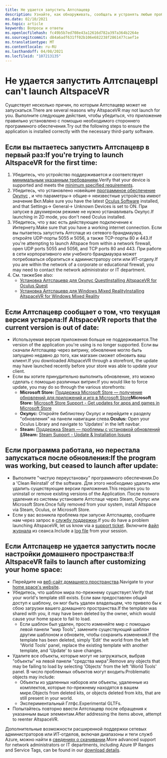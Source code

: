 ```yaml
---
title: Не удается запустить Алтспацевр
description: Узнайте, как обнаруживать, сообщать и устранять любые проблемы, связанные с запуском среды Алтспацевр.
ms.date: 02/10/2021
ms.topic: article
keywords: Вопросы и ответы
ms.openlocfilehash: fc49b5b7ed708e43a12616d782a397a364b2264e
ms.sourcegitcommit: d84a6adf631ff02b106e682238f2861477caef1e
ms.translationtype: MT
ms.contentlocale: ru-RU
ms.lasthandoff: 04/08/2021
ms.locfileid: "107213135"
---
```

# <a name="i-cant-launch-altspacevr"></a><span data-ttu-id="5d5be-104">Не удается запустить Алтспацевр</span><span class="sxs-lookup"><span data-stu-id="5d5be-104">I can't launch AltspaceVR</span></span>

<span data-ttu-id="5d5be-105">Существует несколько причин, по которым Алтспацевр может не запускаться.</span><span class="sxs-lookup"><span data-stu-id="5d5be-105">There are several reasons why AltspaceVR may not launch for you.</span></span> <span data-ttu-id="5d5be-106">Выполните следующие действия, чтобы убедиться, что приложение правильно установлено с помощью необходимого стороннего программного обеспечения.</span><span class="sxs-lookup"><span data-stu-id="5d5be-106">Try out the following steps to ensure the application is installed correctly with the necessary third-party software.</span></span>

## <a name="if-youre-trying-to-launch-altspacevr-for-the-first-time"></a><span data-ttu-id="5d5be-107">Если вы пытаетесь запустить Алтспацевр в первый раз:</span><span class="sxs-lookup"><span data-stu-id="5d5be-107">If you're trying to launch AltspaceVR for the first time:</span></span>

1. <span data-ttu-id="5d5be-108">Убедитесь, что устройство поддерживается и соответствует [минимальным указанным требованиям](../getting-started/system-requirements.md).</span><span class="sxs-lookup"><span data-stu-id="5d5be-108">Verify that your device is supported and meets the [minimum specified requirements](../getting-started/system-requirements.md).</span></span>
2. <span data-ttu-id="5d5be-109">Убедитесь, что установлено новейшее [программное обеспечение Окулус](https://www.oculus.com/setup) , и что параметры-> общие-> неизвестные устройства имеют значение Вкл.</span><span class="sxs-lookup"><span data-stu-id="5d5be-109">Make sure you have the latest [Oculus Software](https://www.oculus.com/setup) installed, and that Settings-> General-> Unknown Devices is set to ON.</span></span> <span data-ttu-id="5d5be-110">При запуске в двухмерном режиме не нужно устанавливать Окулус.</span><span class="sxs-lookup"><span data-stu-id="5d5be-110">If launching in 2D mode, you don't need Oculus installed.</span></span>
3. <span data-ttu-id="5d5be-111">Убедитесь, что у вас есть действующее подключение к Интернету.</span><span class="sxs-lookup"><span data-stu-id="5d5be-111">Make sure that you have a working internet connection.</span></span> <span data-ttu-id="5d5be-112">Если вы пытаетесь запустить Алтспаце из сетевого брандмауэра, откройте UDP-порты 5055 и 5056, а также TCP-порты 80 и 443.</span><span class="sxs-lookup"><span data-stu-id="5d5be-112">If you're attempting to launch Altspace from within a network firewall, open UDP ports 5055 and 5056, and TCP ports 80 and 443.</span></span> <span data-ttu-id="5d5be-113">При работе в сети корпоративного или учебного брандмауэра может потребоваться обратиться к администратору сети или ИТ-отделу.</span><span class="sxs-lookup"><span data-stu-id="5d5be-113">If you are within the network of a corporate or educational firewall, you may need to contact the network administrator or IT department.</span></span>
4. <span data-ttu-id="5d5be-114">См. также</span><span class="sxs-lookup"><span data-stu-id="5d5be-114">See also:</span></span>
    * [<span data-ttu-id="5d5be-115">Установка Алтспацевр для Окулус Quest</span><span class="sxs-lookup"><span data-stu-id="5d5be-115">Installing AltspaceVR for Oculus Quest</span></span>](../getting-started/oculus-installation.md)
    * [<span data-ttu-id="5d5be-116">Установка Алтспацевр для Windows Mixed Reality</span><span class="sxs-lookup"><span data-stu-id="5d5be-116">Installing AltspaceVR for Windows Mixed Reality</span></span>](../getting-started/wmr-installation.md)

## <a name="if-altspacevr-reports-that-the-current-version-is-out-of-date"></a><span data-ttu-id="5d5be-117">Если Алтспацевр сообщает о том, что текущая версия устарела:</span><span class="sxs-lookup"><span data-stu-id="5d5be-117">If AltspaceVR reports that the current version is out of date:</span></span>

* <span data-ttu-id="5d5be-118">Используемая версия приложения больше не поддерживается.</span><span class="sxs-lookup"><span data-stu-id="5d5be-118">The version of the application you're using is no longer supported.</span></span> <span data-ttu-id="5d5be-119">Если вы скачали Алтспацевр через витрину, обновление могло быть запущено недавно до того, как магазин сможет обновить ваш клиент.</span><span class="sxs-lookup"><span data-stu-id="5d5be-119">If you downloaded AltspaceVR through a storefront, the update may have launched recently before your store was able to update your client.</span></span>
* <span data-ttu-id="5d5be-120">Если вы хотите принудительно выполнить обновление, это можно сделать с помощью различных витрин:</span><span class="sxs-lookup"><span data-stu-id="5d5be-120">If you would like to force update, you may do so through the various storefronts:</span></span>
    * <span data-ttu-id="5d5be-121">**Microsoft Store:** [Поддержка Microsoft Store — получение обновлений для приложений и игр в Microsoft Store](https://support.microsoft.com/account-billing/get-updates-for-apps-and-games-in-microsoft-store-a1fe19c0-532d-ec47-7035-d1c5a1dd464f)</span><span class="sxs-lookup"><span data-stu-id="5d5be-121">**Microsoft Store:** [Microsoft Store Support - Get updates for apps and games in Microsoft Store](https://support.microsoft.com/account-billing/get-updates-for-apps-and-games-in-microsoft-store-a1fe19c0-532d-ec47-7035-d1c5a1dd464f)</span></span>
    * <span data-ttu-id="5d5be-122">**Окулус:** Откройте библиотеку Окулус и перейдите к разделу "обновления" на панели навигации слева.</span><span class="sxs-lookup"><span data-stu-id="5d5be-122">**Oculus:** Open your Oculus Library and navigate to 'Updates' in the left navbar.</span></span>
    * <span data-ttu-id="5d5be-123">**Steam:** [Поддержка Steam — проблемы с установкой обновлений &](https://support.steampowered.com/kb_article.php?ref=2274-IFLV-5334)</span><span class="sxs-lookup"><span data-stu-id="5d5be-123">**Steam:** [Steam Support - Update & Installation Issues](https://support.steampowered.com/kb_article.php?ref=2274-IFLV-5334)</span></span>

## <a name="if-the-program-was-working-but-ceased-to-launch-after-update"></a><span data-ttu-id="5d5be-124">Если программа работала, но перестала запускаться после обновления:</span><span class="sxs-lookup"><span data-stu-id="5d5be-124">If the program was working, but ceased to launch after update:</span></span>

* <span data-ttu-id="5d5be-125">Выполните "чистую переустановку" программного обеспечения.</span><span class="sxs-lookup"><span data-stu-id="5d5be-125">Do a 'Clean Reinstall' of the software.</span></span> <span data-ttu-id="5d5be-126">Для этого необходимо удалить или удалить существующие версии приложения.</span><span class="sxs-lookup"><span data-stu-id="5d5be-126">This requires you to uninstall or remove existing versions of the Application.</span></span> <span data-ttu-id="5d5be-127">После полного удаления из системы установите Алтспаце через Steam, Окулус или Microsoft Store.</span><span class="sxs-lookup"><span data-stu-id="5d5be-127">Once fully removed from your system, install Altspace via Steam, Oculus, or Microsoft Store.</span></span>
* <span data-ttu-id="5d5be-128">Если у вас возникла проблема при запуске Алтспацевр, сообщите нам через запрос в [службу поддержки](https://help.altvr.com/hc/requests/new).</span><span class="sxs-lookup"><span data-stu-id="5d5be-128">If you do have a problem launching AltspaceVR, let us know via a [support ticket](https://help.altvr.com/hc/requests/new).</span></span> <span data-ttu-id="5d5be-129">Включите [файл журнала](uploading-client-logs.md) из сеанса.</span><span class="sxs-lookup"><span data-stu-id="5d5be-129">Include a [log file](uploading-client-logs.md) from your session.</span></span>

## <a name="if-altspacevr-fails-to-launch-after-customizing-your-home-space"></a><span data-ttu-id="5d5be-130">Если Алтспацевр не удается запустить после настройки домашнего пространства:</span><span class="sxs-lookup"><span data-stu-id="5d5be-130">If AltspaceVR fails to launch after customizing your home space:</span></span>

* <span data-ttu-id="5d5be-131">Перейдите на [веб-сайт домашнего пространства](https://account.altvr.com/users/sign_in).</span><span class="sxs-lookup"><span data-stu-id="5d5be-131">Navigate to your [home space's website](https://account.altvr.com/users/sign_in).</span></span>
* <span data-ttu-id="5d5be-132">Убедитесь, что шаблон мира по-прежнему существует.</span><span class="sxs-lookup"><span data-stu-id="5d5be-132">Verify that your world's template still exists.</span></span> <span data-ttu-id="5d5be-133">Если вам предоставлен общий доступ к шаблону, он мог быть удален владельцем, что привело бы к сбою загрузки вашего домашнего пространства.</span><span class="sxs-lookup"><span data-stu-id="5d5be-133">If the template was shared with you, it may have been deleted by the owner, which would cause your home space to fail to load.</span></span>
    * <span data-ttu-id="5d5be-134">Если шаблон был удален, просто изменяйте мир с помощью левой панели "мир Tools", замените существующий шаблон другим шаблоном и обновите, чтобы сохранить изменения.</span><span class="sxs-lookup"><span data-stu-id="5d5be-134">If the template has been deleted, simply 'Edit' the world from the left 'World Tools' panel, replace the existing template with another template, and 'Update' to save changes.</span></span>
* <span data-ttu-id="5d5be-135">Удалите все объекты, которые могут не загружаться, выбрав "объекты" на левой панели "средства мира".</span><span class="sxs-lookup"><span data-stu-id="5d5be-135">Remove any objects that may be failing to load by selecting 'Objects' from the left 'World Tools' panel.</span></span> <span data-ttu-id="5d5be-136">В число проблемных объектов могут входить:</span><span class="sxs-lookup"><span data-stu-id="5d5be-136">Problematic objects may include:</span></span>
    * <span data-ttu-id="5d5be-137">Объекты из удаленных наборов или объекты, удаленные из комплектов, которые по-прежнему находятся в вашем мире.</span><span class="sxs-lookup"><span data-stu-id="5d5be-137">Objects from deleted kits, or objects deleted from kits, that are still present in your world.</span></span>
    * <span data-ttu-id="5d5be-138">Экспериментальный Глтфс.</span><span class="sxs-lookup"><span data-stu-id="5d5be-138">Experimental GLTFs.</span></span>
* <span data-ttu-id="5d5be-139">Попытайтесь повторно ввести Алтспацевр после обращения к указанным выше элементам.</span><span class="sxs-lookup"><span data-stu-id="5d5be-139">After addressing the items above, attempt to reenter AltspaceVR.</span></span>

<span data-ttu-id="5d5be-140">Дополнительные возможности расширенной поддержки сетевых администраторов или ИТ-отделов, включая диапазоны и теги служб Azure, можно найти в [сведениях о скачивании](https://www.microsoft.com/en-us/download/details.aspx?id=56519).</span><span class="sxs-lookup"><span data-stu-id="5d5be-140">More advanced support for network administrators or IT departments, including Azure IP Ranges and Service Tags, can be found in our [download details](https://www.microsoft.com/en-us/download/details.aspx?id=56519).</span></span>
